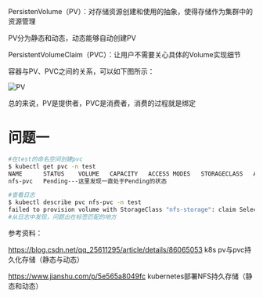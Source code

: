 PersistenVolume（PV）：对存储资源创建和使用的抽象，使得存储作为集群中的资源管理

PV分为静态和动态，动态能够自动创建PV

PersistentVolumeClaim（PVC）：让用户不需要关心具体的Volume实现细节

容器与PV、PVC之间的关系，可以如下图所示：

  ![PV](https://github.com/Lancger/opsfull/blob/master/images/pv01.png)

总的来说，PV是提供者，PVC是消费者，消费的过程就是绑定

# 问题一

```bash 
#在test的命名空间创建pvc
$ kubectl get pvc -n test
NAME      STATUS    VOLUME   CAPACITY   ACCESS MODES   STORAGECLASS   AGE
nfs-pvc   Pending---这里发现一直处于Pending的状态                                      nfs-storage    10s

#查看日志
$ kubectl describe pvc nfs-pvc -n test
failed to provision volume with StorageClass "nfs-storage": claim Selector is not supported
#从日志中发现，问题出在标签匹配的地方
```

参考资料：

https://blog.csdn.net/qq_25611295/article/details/86065053  k8s pv与pvc持久化存储（静态与动态）

https://www.jianshu.com/p/5e565a8049fc  kubernetes部署NFS持久存储（静态和动态）
